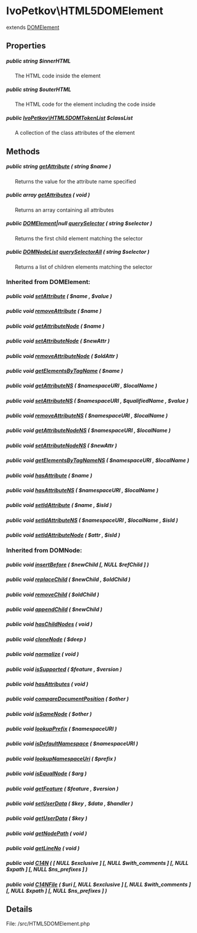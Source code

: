 # IvoPetkov\HTML5DOMElement

extends [DOMElement](http://php.net/manual/en/domelement.php)

## Properties

##### public string $innerHTML

&nbsp;&nbsp;&nbsp;&nbsp;&nbsp;&nbsp;The HTML code inside the element

##### public string $outerHTML

&nbsp;&nbsp;&nbsp;&nbsp;&nbsp;&nbsp;The HTML code for the element including the code inside

##### public [IvoPetkov\HTML5DOMTokenList](ivopetkov.html5domtokenlist.class.md) $classList

&nbsp;&nbsp;&nbsp;&nbsp;&nbsp;&nbsp;A collection of the class attributes of the element

## Methods

##### public string [getAttribute](ivopetkov.html5domelement.getattribute.method.md) ( string $name )

&nbsp;&nbsp;&nbsp;&nbsp;&nbsp;&nbsp;Returns the value for the attribute name specified

##### public array [getAttributes](ivopetkov.html5domelement.getattributes.method.md) ( void )

&nbsp;&nbsp;&nbsp;&nbsp;&nbsp;&nbsp;Returns an array containing all attributes

##### public [DOMElement](http://php.net/manual/en/domelement.php)|null [querySelector](ivopetkov.html5domelement.queryselector.method.md) ( string $selector )

&nbsp;&nbsp;&nbsp;&nbsp;&nbsp;&nbsp;Returns the first child element matching the selector

##### public [DOMNodeList](http://php.net/manual/en/domnodelist.php) [querySelectorAll](ivopetkov.html5domelement.queryselectorall.method.md) ( string $selector )

&nbsp;&nbsp;&nbsp;&nbsp;&nbsp;&nbsp;Returns a list of children elements matching the selector

### Inherited from DOMElement:

##### public void [setAttribute](http://php.net/manual/en/domelement.setattribute.php) ( $name ,  $value )

##### public void [removeAttribute](http://php.net/manual/en/domelement.removeattribute.php) ( $name )

##### public void [getAttributeNode](http://php.net/manual/en/domelement.getattributenode.php) ( $name )

##### public void [setAttributeNode](http://php.net/manual/en/domelement.setattributenode.php) ( $newAttr )

##### public void [removeAttributeNode](http://php.net/manual/en/domelement.removeattributenode.php) ( $oldAttr )

##### public void [getElementsByTagName](http://php.net/manual/en/domelement.getelementsbytagname.php) ( $name )

##### public void [getAttributeNS](http://php.net/manual/en/domelement.getattributens.php) ( $namespaceURI ,  $localName )

##### public void [setAttributeNS](http://php.net/manual/en/domelement.setattributens.php) ( $namespaceURI ,  $qualifiedName ,  $value )

##### public void [removeAttributeNS](http://php.net/manual/en/domelement.removeattributens.php) ( $namespaceURI ,  $localName )

##### public void [getAttributeNodeNS](http://php.net/manual/en/domelement.getattributenodens.php) ( $namespaceURI ,  $localName )

##### public void [setAttributeNodeNS](http://php.net/manual/en/domelement.setattributenodens.php) ( $newAttr )

##### public void [getElementsByTagNameNS](http://php.net/manual/en/domelement.getelementsbytagnamens.php) ( $namespaceURI ,  $localName )

##### public void [hasAttribute](http://php.net/manual/en/domelement.hasattribute.php) ( $name )

##### public void [hasAttributeNS](http://php.net/manual/en/domelement.hasattributens.php) ( $namespaceURI ,  $localName )

##### public void [setIdAttribute](http://php.net/manual/en/domelement.setidattribute.php) ( $name ,  $isId )

##### public void [setIdAttributeNS](http://php.net/manual/en/domelement.setidattributens.php) ( $namespaceURI ,  $localName ,  $isId )

##### public void [setIdAttributeNode](http://php.net/manual/en/domelement.setidattributenode.php) ( $attr ,  $isId )

### Inherited from DOMNode:

##### public void [insertBefore](http://php.net/manual/en/domnode.insertbefore.php) ( $newChild [, NULL $refChild ] )

##### public void [replaceChild](http://php.net/manual/en/domnode.replacechild.php) ( $newChild ,  $oldChild )

##### public void [removeChild](http://php.net/manual/en/domnode.removechild.php) ( $oldChild )

##### public void [appendChild](http://php.net/manual/en/domnode.appendchild.php) ( $newChild )

##### public void [hasChildNodes](http://php.net/manual/en/domnode.haschildnodes.php) ( void )

##### public void [cloneNode](http://php.net/manual/en/domnode.clonenode.php) ( $deep )

##### public void [normalize](http://php.net/manual/en/domnode.normalize.php) ( void )

##### public void [isSupported](http://php.net/manual/en/domnode.issupported.php) ( $feature ,  $version )

##### public void [hasAttributes](http://php.net/manual/en/domnode.hasattributes.php) ( void )

##### public void [compareDocumentPosition](http://php.net/manual/en/domnode.comparedocumentposition.php) ( $other )

##### public void [isSameNode](http://php.net/manual/en/domnode.issamenode.php) ( $other )

##### public void [lookupPrefix](http://php.net/manual/en/domnode.lookupprefix.php) ( $namespaceURI )

##### public void [isDefaultNamespace](http://php.net/manual/en/domnode.isdefaultnamespace.php) ( $namespaceURI )

##### public void [lookupNamespaceUri](http://php.net/manual/en/domnode.lookupnamespaceuri.php) ( $prefix )

##### public void [isEqualNode](http://php.net/manual/en/domnode.isequalnode.php) ( $arg )

##### public void [getFeature](http://php.net/manual/en/domnode.getfeature.php) ( $feature ,  $version )

##### public void [setUserData](http://php.net/manual/en/domnode.setuserdata.php) ( $key ,  $data ,  $handler )

##### public void [getUserData](http://php.net/manual/en/domnode.getuserdata.php) ( $key )

##### public void [getNodePath](http://php.net/manual/en/domnode.getnodepath.php) ( void )

##### public void [getLineNo](http://php.net/manual/en/domnode.getlineno.php) ( void )

##### public void [C14N](http://php.net/manual/en/domnode.c14n.php) ( [ NULL $exclusive ]  [, NULL $with_comments ]  [, NULL $xpath ]  [, NULL $ns_prefixes ] )

##### public void [C14NFile](http://php.net/manual/en/domnode.c14nfile.php) ( $uri [, NULL $exclusive ]  [, NULL $with_comments ]  [, NULL $xpath ]  [, NULL $ns_prefixes ] )

## Details

File: /src/HTML5DOMElement.php

